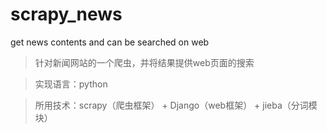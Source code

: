 # scrapy_news
get news contents and can be searched on web

> 针对新闻网站的一个爬虫，并将结果提供web页面的搜索

> 实现语言：python

> 所用技术：scrapy（爬虫框架） + Django（web框架） + jieba（分词模块）
